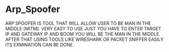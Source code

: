 # Arp_Spoofer
ARP SPOOFER IS TOOL THAT WILL ALLOW USER TO BE MAN IN THE MIDDLE [MITM]. VERY EASY TO USE JUST YOU HAVE TO ENTER TARGET IP AND GATEWAY IP AND BOOM YOU WILL BE THE MAN IN THE MIDDLE. AFTER THAT USING TOOLS LIKE WIRESHARK OR PACKET SNIFFER EASILY ITS EXMINATION CAN BE DONE.
